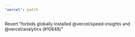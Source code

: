 ```yaml
---
'vercel': patch
---
```


Revert "forbids globally installed @vercel/speed-insights and @vercel/analytics (#10848)"
